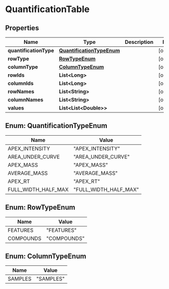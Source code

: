 

# QuantificationTable


## Properties

| Name | Type | Description | Notes |
|------------ | ------------- | ------------- | -------------|
|**quantificationType** | [**QuantificationTypeEnum**](#QuantificationTypeEnum) |  |  [optional] |
|**rowType** | [**RowTypeEnum**](#RowTypeEnum) |  |  [optional] |
|**columnType** | [**ColumnTypeEnum**](#ColumnTypeEnum) |  |  [optional] |
|**rowIds** | **List&lt;Long&gt;** |  |  [optional] |
|**columnIds** | **List&lt;Long&gt;** |  |  [optional] |
|**rowNames** | **List&lt;String&gt;** |  |  [optional] |
|**columnNames** | **List&lt;String&gt;** |  |  [optional] |
|**values** | **List&lt;List&lt;Double&gt;&gt;** |  |  [optional] |



## Enum: QuantificationTypeEnum

| Name | Value |
|---- | -----|
| APEX_INTENSITY | &quot;APEX_INTENSITY&quot; |
| AREA_UNDER_CURVE | &quot;AREA_UNDER_CURVE&quot; |
| APEX_MASS | &quot;APEX_MASS&quot; |
| AVERAGE_MASS | &quot;AVERAGE_MASS&quot; |
| APEX_RT | &quot;APEX_RT&quot; |
| FULL_WIDTH_HALF_MAX | &quot;FULL_WIDTH_HALF_MAX&quot; |



## Enum: RowTypeEnum

| Name | Value |
|---- | -----|
| FEATURES | &quot;FEATURES&quot; |
| COMPOUNDS | &quot;COMPOUNDS&quot; |



## Enum: ColumnTypeEnum

| Name | Value |
|---- | -----|
| SAMPLES | &quot;SAMPLES&quot; |



